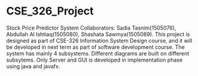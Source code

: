 # CSE_326_Project
Stock Price Predictor System
Collaborators: Sadia Tasnim(1505076), Abdullah Al Ishtiaq(1505080),  Shashata Sawmya(1505089).
This project is designed as part of CSE-326 Information System Design course, and it will be developed in next term as part of software development course.
The system has mainly 4 subsystems. Different diagrams are built on different subsytems.
Only Server and GUI is developed in implementation phase using java and javafx.